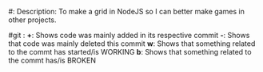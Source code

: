 #: Description: 
To make a grid in NodeJS so I can better make games in other projects.

#git :
 **+**: Shows code was mainly added in its respective commit
 **-**: Shows that code was mainly deleted this commit
 **w**: Shows that something related to the commt has started/is WORKING
 **b**: Shows that something related to the commt has/is BROKEN


 